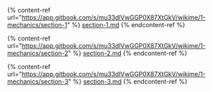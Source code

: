 <!--
[ file: README.md ] =======================================================================

[ description     ] -----------------------------------------------------------------------

	this .md file contains sections for each technique.

[ explanation     ] -----------------------------------------------------------------------

	the purpose of this .md file is to provide an overview of the mechanics of network security.
-->

<!--section-1-->
{% content-ref url="https://app.gitbook.com/s/mu33dlVwGGP0X87XtGkV/wikime/1-mechanics/section-1" %}
[section-1.md](WIKIME/1-mechanics/section-1.md)
{% endcontent-ref %}

<!--section-2-->
{% content-ref url="https://app.gitbook.com/s/mu33dlVwGGP0X87XtGkV/wikime/1-mechanics/section-2" %}
[section-2.md](WIKIME/1-mechanics/section-2.md)
{% endcontent-ref %}

<!--section-3-->
{% content-ref url="https://app.gitbook.com/s/mu33dlVwGGP0X87XtGkV/wikime/1-mechanics/section-3" %}
[section-3.md](WIKIME/1-mechanics/section-3.md)
{% endcontent-ref %}
